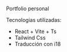 Portfolio personal

Tecnologias utilizadas:
 - React + Vite + Ts
 - Tailwind Css
 - Traducción con i18